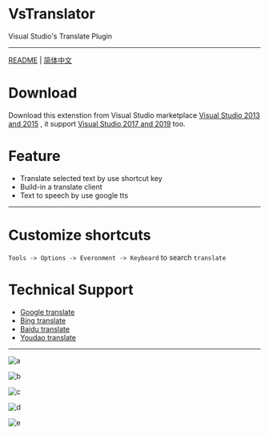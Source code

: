 # VsTranslator
Visual Studio's Translate Plugin

----------------------------------------

[README](README.md) | [简体中文](https://www.zhanghuanglong.com/detail/visual-studio-translation-extension)

# Download 

Download this extenstion from Visual Studio marketplace  [Visual Studio 2013 and 2015](https://marketplace.visualstudio.com/items?itemName=vs-publisher-1462295.VsTranslator) , it support [Visual Studio 2017 and 2019](https://marketplace.visualstudio.com/items?itemName=vs-publisher-1462295.Visual-Studio-Translator) too.


# Feature

* Translate selected text by use shortcut key
* Build-in a translate client
* Text to speech by use google tts

----------------------------------------

# Customize shortcuts
`Tools -> Options -> Everonment -> Keyboard` to search `translate`

# Technical Support
* [Google translate](https://translate.google.com/)
* [Bing translate](https://www.bing.com/translator/?mkt=zh-CN)
* [Baidu translate](http://api.fanyi.baidu.com/api/trans/product/index)
* [Youdao translate](http://fanyi.youdao.com/)


----------------------------------------


![a](http://img.zhanghuanglong.com//image/2017/12/22/20171222105144518987.png)

![b](http://img.zhanghuanglong.com//image/2017/12/22/20171222105331861976.png)

![c](http://img.zhanghuanglong.com//image/2017/12/22/20171222105434033308.png)

![d](http://img.zhanghuanglong.com//image/2017/12/22/20171222105536651924.png)

![e](http://img.zhanghuanglong.com//image/2017/12/22/20171222105630242849.png)
